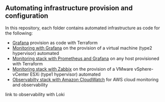 ## Automating infrastructure provision and configuration
In this repository, each folder contains automated infrastructure as code for the following:
- [Grafana](https://github.com/memor24/monitoring-stack/tree/main/Grafana) provision as code with Terraform
- [Monitoring with Grafana](https://github.com/memor24/monitoring-stack/tree/main/monitoring_grafana) on the provision of a virtual machine (type2 hypervisor) automated 
- [Monitoring stack with Prometheus and Grafana](https://github.com/memor24/monitoring-stack/tree/main/monitoring_prometheus) on any host provisioned with Terraform
- [Monitoring stack with Zabbix](https://github.com/memor24/monitoring-stack/tree/main/monitoring_zabbix) on the provision of a VMware vSphere-vCenter ESXi (type1 hypervisor) automated
- [Observabilty stack with Amazon CloudWatch](https://github.com/memor24/terraform-aws/tree/main/aws/cloudwatch) for AWS cloud monitoring and observability

link to observability with Loki
